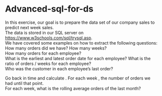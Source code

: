 # Advanced-sql-for-ds
In this exercise, our goal is to prepare the data set of our company sales to predict next week sales.   
The data is stored in our SQL server on https://www.w3schools.com/sql/trysql.asp.  
We have covered some examples on how to extract the following questions:  
How many orders did we have? How many weeks?  
How many orders for each employee?  
What is the earliest and latest order date for each employee? What is the ratio of orders / weeks for each employee?  
Who was the customer in each employee’s last order?  
  
Go back in time and calculate . 
For each week , the number of orders we had until that point.   
For each week, what is the rolling average orders of the last month?  
